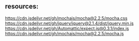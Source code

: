 ## resources:

https://cdn.jsdelivr.net/gh/mochajs/mocha@2.2.5/mocha.css
https://cdn.jsdelivr.net/gh/jquery/jquery@2.1.4/dist/jquery.min.js
https://cdn.jsdelivr.net/gh/Automattic/expect.js@0.3.1/index.js
https://cdn.jsdelivr.net/gh/mochajs/mocha@2.2.5/mocha.js
